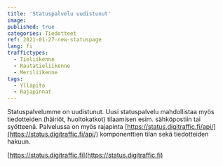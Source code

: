 ```yaml
---
title: 'Statuspalvelu uudistunut'
image:
published: true
categories: Tiedotteet
ref: 2021-01-27-new-statuspage
lang: fi
traffictypes:
  - Tieliikenne
  - Rautatieliikenne
  - Meriliikenne
tags:
  - Ylläpito
  - Rajapinnat
---
```


Statuspalvelumme on uudistunut. Uusi statuspalvelu mahdollistaa myös
tiedotteiden (häiriöt, huoltokatkot) tilaamisen esim. sähköpostiin tai
syötteenä. Palvelussa on myös rajapinta
[https://status.digitraffic.fi/api/](https://status.digitraffic.fi/api/)
komponenttien tilan sekä tiedotteiden hakuun.

[https://status.digitraffic.fi](https://status.digitraffic.fi)
